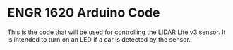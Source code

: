 # ENGR 1620 Arduino Code
This is the code that will be used for controlling the LIDAR Lite v3 sensor.
It is intended to turn on an LED if a car is detected by the sensor.
